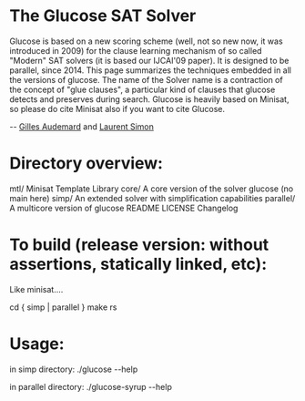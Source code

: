 # The Glucose SAT Solver

Glucose is based on a new scoring scheme (well, not so new now, it was
introduced in 2009) for the clause learning mechanism of so called "Modern" SAT
solvers (it is based our IJCAI'09 paper). It is designed to be parallel, since
2014. This page summarizes the techniques embedded in all the versions of
glucose. The name of the Solver name is a contraction of the concept of "glue
clauses", a particular kind of clauses that glucose detects and preserves during
search. Glucose is heavily based on Minisat, so please do cite Minisat also if
you want to cite Glucose.

-- [Gilles Audemard](http://www.cril.fr/~audemard/) and [Laurent Simon](http://www.labri.fr/perso/lsimon/)

# Directory overview:

mtl/            Minisat Template Library
core/           A core version of the solver glucose (no main here)
simp/           An extended solver with simplification capabilities
parallel/       A multicore version of glucose
README
LICENSE
Changelog

# To build (release version: without assertions, statically linked, etc):
Like minisat....

cd { simp | parallel }
make rs

# Usage:

in simp directory:      ./glucose --help

in parallel directory:  ./glucose-syrup --help